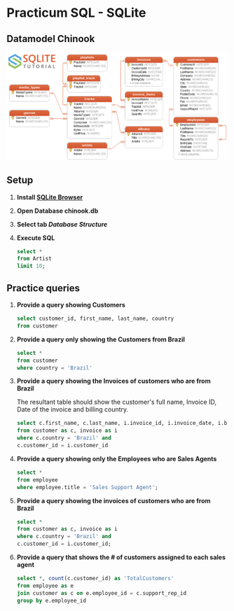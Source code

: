 # Practicum SQL - SQLite

## Datamodel Chinook

<img src="datamodel.png"/>

## Setup

<ol>

<li>

**Install [SQLite Browser](https://sqlitebrowser.org/dl/)** 

</li>

<li>

**Open Database chinook.db**

</li>

<li>

**Select tab <i>Database Structure</i>**

</li>

<li>

**Execute SQL**
```sql
select * 
from Artist 
limit 10;
```

</li>

</ol>

## Practice queries

<ol>

<li>

**Provide a query showing Customers**
```sql
select customer_id, first_name, last_name, country
from customer
```
</li>

<li>

**Provide a query only showing the Customers from Brazil**
```sql
select * 
from customer
where country = 'Brazil'
```

</li>

<li>

**Provide a query showing the Invoices of customers who are from Brazil**

The resultant table should show the customer's full name, Invoice ID, Date of the invoice and billing country.

```sql
select c.first_name, c.last_name, i.invoice_id, i.invoice_date, i.billing_country
from customer as c, invoice as i
where c.country = 'Brazil' and
c.customer_id = i.customer_id
```

</li>

<li>

**Provide a query showing only the Employees who are Sales Agents**
```sql
select * 
from employee
where employee.title = 'Sales Support Agent';
```
</li>

<li>

**Provide a query showing the invoices of customers who are from Brazil**
```sql
select *
from customer as c, invoice as i
where c.country = 'Brazil' and
c.customer_id = i.customer_id;
```
</li>

<li>

**Provide a query that shows the # of customers assigned to each sales agent**
```sql
select *, count(c.customer_id) as 'TotalCustomers'
from employee as e
join customer as c on e.employee_id = c.support_rep_id
group by e.employee_id
```

</li>
	
</ol>	
